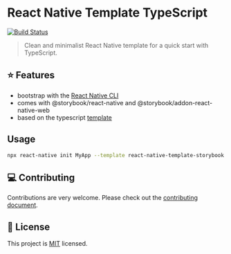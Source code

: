 #  React Native Template TypeScript

<p>
  <a href="https://github.com/dannyhw/react-native-template-storybook/actions/workflows/npm-publish.yml">
    <img alt="Build Status" src="https://github.com/dannyhw/react-native-template-storybook/actions/workflows/npm-publish.yml/badge.svg" />
  </a>
</p>

> Clean and minimalist React Native template for a quick start with TypeScript.

## :star: Features

- bootstrap with the [React Native CLI](https://github.com/react-native-community/cli)
- comes with @storybook/react-native and @storybook/addon-react-native-web
- based on the typescript [template](https://github.com/react-native-community/react-native-template-typescript)

## Usage

```sh
npx react-native init MyApp --template react-native-template-storybook
```
## :computer: Contributing

Contributions are very welcome. Please check out the [contributing document](CONTRIBUTING.md).

## :bookmark: License

This project is [MIT](LICENSE) licensed.
